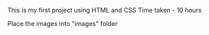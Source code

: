 This is my first project using HTML and CSS
Time taken - 10 hours

Place the images into "images" folder

